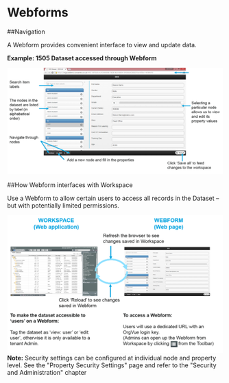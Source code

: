 # Webforms

##Navigation

A Webform provides convenient interface to view and update data. 

**Example: 1505 Dataset accessed through Webform**


![](6A-004.navigation.png)

##How Webform interfaces with Workspace

Use a Webform to allow certain users to access all records in the Dataset – but with potentially limited permissions.

![](6A-005.webformworkspace.png)
**Note:** Security settings can be configured at individual node and property level. See the "Property Security Settings" page and refer to the "Security and Administration" chapter



